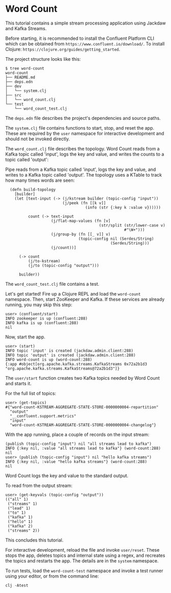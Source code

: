 # Word Count

This tutorial contains a simple stream processing application using Jackdaw and Kafka Streams.

Before starting, it is recommended to install the Confluent Platform CLI which can be obtained from `https://www.confluent.io/download/`. To install Clojure: `https://clojure.org/guides/getting_started`.

The project structure looks like this:
```
$ tree word-count
word-count
├── README.md
├── deps.edn
├── dev
│   └── system.clj
├── src
│   └── word_count.clj
└── test
    └── word_count_test.clj
```

The `deps.edn` file describes the project's dependencies and source paths.

The `system.clj` file contains functions to start, stop, and reset the app. These are required by the `user` namespace for interactive development and should not be invoked directly.

The `word_count.clj` file describes the topology. Word Count reads from a Kafka topic called 'input', logs the key and value, and writes the counts to a topic called 'output':

Pipe reads from a Kafka topic called 'input', logs the key and value, and writes to a Kafka topic called 'output'. The topology uses a KTable to track how many times words are seen:
```
  (defn build-topology
    [builder]
    (let [text-input (-> (j/kstream builder (topic-config "input"))
                         (j/peek (fn [[k v]]
                                   (info (str {:key k :value v})))))

          count (-> text-input
                    (j/flat-map-values (fn [v]
                                         (str/split (str/lower-case v)
                                                    #"\W+")))
                    (j/group-by (fn [[_ v]] v)
                                (topic-config nil (Serdes/String)
                                              (Serdes/String)))
                    (j/count))]

      (-> count
          (j/to-kstream)
          (j/to (topic-config "output")))

      builder))
```

The `word_count_test.clj` file contains a test.

Let's get started! Fire up a Clojure REPL and load the `word-count` namespace. Then, start ZooKeeper and Kafka. If these services are already running, you may skip this step:
```
user> (confluent/start)
INFO zookeeper is up (confluent:288)
INFO kafka is up (confluent:288)
nil
```

Now, start the app.
```
user> (start)
INFO topic 'input' is created (jackdaw.admin.client:288)
INFO topic 'output' is created (jackdaw.admin.client:288)
INFO word-count is up (word-count:288)
{:app #object[org.apache.kafka.streams.KafkaStreams 0x72a2b1d3 "org.apache.kafka.streams.KafkaStreams@72a2b1d3"]}
```

The `user/start` function creates two Kafka topics needed by Word Count and starts it.

For the full list of topics:
```
user> (get-topics)
#{"word-count-KSTREAM-AGGREGATE-STATE-STORE-0000000004-repartition"
  "output"
  "__confluent.support.metrics"
  "input"
  "word-count-KSTREAM-AGGREGATE-STATE-STORE-0000000004-changelog"}
```

With the app running, place a couple of records on the input stream:
```
(publish (topic-config "input") nil "all streams lead to kafka")
INFO {:key nil, :value "all streams lead to kafka"} (word-count:288)
nil
user> (publish (topic-config "input") nil "hello kafka streams")
INFO {:key nil, :value "hello kafka streams"} (word-count:288)
nil
```

Word Count logs the key and value to the standard output.

To read from the output stream:
```
user> (get-keyvals (topic-config "output"))
(("all" 1)
 ("streams" 1)
 ("lead" 1)
 ("to" 1)
 ("kafka" 1)
 ("hello" 1)
 ("kafka" 2)
 ("streams" 2))
```

This concludes this tutorial.

For interactive development, reload the file and invoke `user/reset`. These stops the app, deletes topics and internal state using a regex, and recreates the topics and restarts the app. The details are in the `system` namespace.

To run tests, load the `word-count-test` namespace and invoke a test runner using your editor, or from the command line:
```
clj -Atest
```
